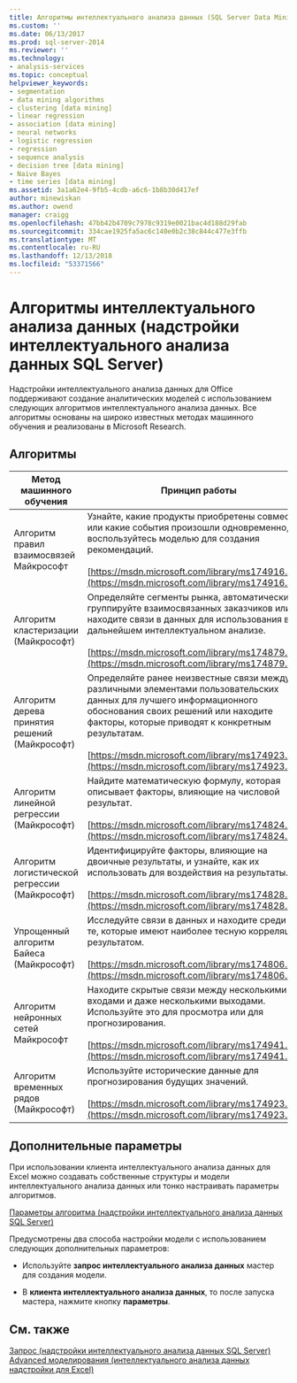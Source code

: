 ```yaml
---
title: Алгоритмы интеллектуального анализа данных (SQL Server Data Mining Add-ins) | Документация Майкрософт
ms.custom: ''
ms.date: 06/13/2017
ms.prod: sql-server-2014
ms.reviewer: ''
ms.technology:
- analysis-services
ms.topic: conceptual
helpviewer_keywords:
- segmentation
- data mining algorithms
- clustering [data mining]
- linear regression
- association [data mining]
- neural networks
- logistic regression
- regression
- sequence analysis
- decision tree [data mining]
- Naive Bayes
- time series [data mining]
ms.assetid: 3a1a62e4-9fb5-4cdb-a6c6-1b8b30d417ef
author: minewiskan
ms.author: owend
manager: craigg
ms.openlocfilehash: 47bb42b4709c7978c9319e0021bac4d188d29fab
ms.sourcegitcommit: 334cae1925fa5ac6c140e0b2c38c844c477e3ffb
ms.translationtype: MT
ms.contentlocale: ru-RU
ms.lasthandoff: 12/13/2018
ms.locfileid: "53371566"
---
```

# <a name="data-mining-algorithms-sql-server-data-mining-add-ins"></a>Алгоритмы интеллектуального анализа данных (надстройки интеллектуального анализа данных SQL Server)
  Надстройки интеллектуального анализа данных для Office поддерживают создание аналитических моделей с использованием следующих алгоритмов интеллектуального анализа данных. Все алгоритмы основаны на широко известных методах машинного обучения и реализованы в Microsoft Research.  
  
## <a name="algorithms"></a>Алгоритмы  
  
|Метод машинного обучения|Принцип работы|  
|-----------------------------|------------------|  
|Алгоритм правил взаимосвязей Майкрософт|Узнайте, какие продукты приобретены совместно или какие события произошли одновременно, и воспользуйтесь моделью для создания рекомендаций.<br /><br /> [https://msdn.microsoft.com/library/ms174916.aspx](https://msdn.microsoft.com/library/ms174916.aspx)|  
|Алгоритм кластеризации (Майкрософт)|Определяйте сегменты рынка, автоматически группируйте взаимосвязанных заказчиков или находите связи в данных для использования в дальнейшем интеллектуальном анализе.<br /><br /> [https://msdn.microsoft.com/library/ms174879.aspx](https://msdn.microsoft.com/library/ms174879.aspx)|  
|Алгоритм дерева принятия решений (Майкрософт)|Определяйте ранее неизвестные связи между различными элементами пользовательских данных для лучшего информационного обоснования своих решений или находите факторы, которые приводят к конкретным результатам.<br /><br /> [https://msdn.microsoft.com/library/ms174923.aspx](https://msdn.microsoft.com/library/ms174923.aspx)|  
|Алгоритм линейной регрессии (Майкрософт)|Найдите математическую формулу, которая описывает факторы, влияющие на числовой результат.<br /><br /> [https://msdn.microsoft.com/library/ms174824.aspx](https://msdn.microsoft.com/library/ms174824.aspx)|  
|Алгоритм логистической регрессии (Майкрософт)|Идентифицируйте факторы, влияющие на двоичные результаты, и узнайте, как их использовать для воздействия на результаты.<br /><br /> [https://msdn.microsoft.com/library/ms174828.aspx](https://msdn.microsoft.com/library/ms174828.aspx)|  
|Упрощенный алгоритм Байеса (Майкрософт)|Исследуйте связи в данных и находите среди них те, которые имеют наиболее тесную корреляцию с результатом.<br /><br /> [https://msdn.microsoft.com/library/ms174806.aspx](https://msdn.microsoft.com/library/ms174806.aspx)|  
|Алгоритм нейронных сетей Майкрософт|Находите скрытые связи между несколькими входами и даже несколькими выходами. Используйте это для просмотра или для прогнозирования.<br /><br /> [https://msdn.microsoft.com/library/ms174941.aspx](https://msdn.microsoft.com/library/ms174941.aspx)|  
|Алгоритм временных рядов (Майкрософт)|Используйте исторические данные для прогнозирования будущих значений.<br /><br /> [https://msdn.microsoft.com/library/ms174923.aspx](https://msdn.microsoft.com/library/ms174923.aspx)|  
  
## <a name="advanced-options"></a>Дополнительные параметры  
 При использовании клиента интеллектуального анализа данных для Excel можно создавать собственные структуры и модели интеллектуального анализа данных или тонко настраивать параметры алгоритмов.  
  
 [Параметры алгоритма &#40;надстройки интеллектуального анализа данных SQL Server&#41;](algorithm-parameters-sql-server-data-mining-add-ins.md)  
  
 Предусмотрены два способа настройки модели с использованием следующих дополнительных параметров:  
  
-   Используйте **запрос интеллектуального анализа данных** мастер для создания модели.  
  
-   В **клиента интеллектуального анализа данных**, то после запуска мастера, нажмите кнопку **параметры**.  
  
## <a name="see-also"></a>См. также  
 [Запрос &#40;надстройки интеллектуального анализа данных SQL Server&#41;](query-sql-server-data-mining-add-ins.md)   
 [Advanced моделирования &#40;интеллектуального анализа данных надстройки для Excel&#41;](advanced-modeling-data-mining-add-ins-for-excel.md)  
  
  

